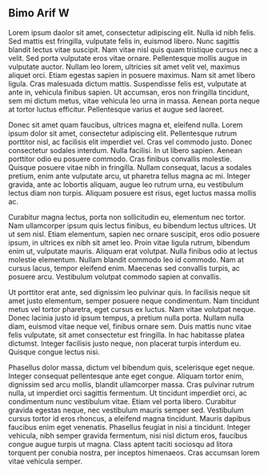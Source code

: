## Bimo Arif W


Lorem ipsum daolor sit amet, consectetur adipiscing elit. Nulla id nibh felis. Sed mattis est fringilla, vulputate felis in, euismod libero. Nunc sagittis blandit lectus vitae suscipit. Nam vitae nisl quis quam tristique cursus nec a velit. Sed porta vulputate eros vitae ornare. Pellentesque mollis augue in vulputate auctor. Nullam leo lorem, ultricies sit amet velit vel, maximus aliquet orci. Etiam egestas sapien in posuere maximus. Nam sit amet libero ligula. Cras malesuada dictum mattis. Suspendisse felis est, vulputate at ante in, vehicula finibus sapien. Ut accumsan, eros non fringilla tincidunt, sem mi dictum metus, vitae vehicula leo urna in massa. Aenean porta neque at tortor luctus efficitur. Pellentesque varius et augue sed laoreet.

Donec sit amet quam faucibus, ultrices magna et, eleifend nulla. Lorem ipsum dolor sit amet, consectetur adipiscing elit. Pellentesque rutrum porttitor nisl, ac facilisis elit imperdiet vel. Cras vel commodo justo. Donec consectetur sodales interdum. Nulla facilisi. In ut libero sapien. Aenean porttitor odio eu posuere commodo. Cras finibus convallis molestie. Quisque posuere vitae nibh in fringilla. Nullam consequat, lacus a sodales pretium, enim ante vulputate arcu, ut pharetra tellus magna ac mi. Integer gravida, ante ac lobortis aliquam, augue leo rutrum urna, eu vestibulum lectus diam non turpis. Aliquam posuere est risus, eget luctus massa mollis ac.

Curabitur magna lectus, porta non sollicitudin eu, elementum nec tortor. Nam ullamcorper ipsum quis lectus finibus, eu bibendum lectus ultrices. Ut ut sem nisl. Etiam elementum, sapien nec ornare suscipit, eros odio posuere ipsum, in ultrices ex nibh sit amet leo. Proin vitae ligula rutrum, bibendum enim ut, vulputate mauris. Aliquam erat volutpat. Nulla finibus odio at lectus molestie elementum. Nullam blandit commodo leo id commodo. Nam at cursus lacus, tempor eleifend enim. Maecenas sed convallis turpis, ac posuere arcu. Vestibulum volutpat commodo sapien at convallis.

Ut porttitor erat ante, sed dignissim leo pulvinar quis. In facilisis neque sit amet justo elementum, semper posuere neque condimentum. Nam tincidunt metus vel tortor pharetra, eget cursus ex luctus. Nam vitae volutpat neque. Donec lacinia justo id ipsum tempus, a pretium nulla porta. Nullam nulla diam, euismod vitae neque vel, finibus ornare sem. Duis mattis nunc vitae felis vulputate, sit amet consectetur est fringilla. In hac habitasse platea dictumst. Integer facilisis justo neque, non placerat turpis interdum eu. Quisque congue lectus nisi.

Phasellus dolor massa, dictum vel bibendum quis, scelerisque eget neque. Integer consequat pellentesque ante eget congue. Aliquam tortor enim, dignissim sed arcu mollis, blandit ullamcorper massa. Cras pulvinar rutrum nulla, ut imperdiet orci sagittis fermentum. Ut tincidunt imperdiet orci, ac condimentum nunc vestibulum vitae. Etiam vel porta libero. Curabitur gravida egestas neque, nec vestibulum mauris semper sed. Vestibulum cursus tortor id eros rhoncus, a eleifend magna tincidunt. Mauris dapibus faucibus enim eget venenatis. Phasellus feugiat in nisi a tincidunt. Integer vehicula, nibh semper gravida fermentum, nisi nisl dictum eros, faucibus congue augue turpis ut magna. Class aptent taciti sociosqu ad litora torquent per conubia nostra, per inceptos himenaeos. Cras accumsan lorem vitae vehicula semper. 
